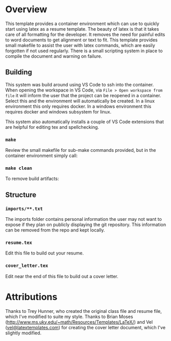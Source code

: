 # Overview

This template provides a container environment which can use to quickly start using latex as a resume template. The beauty of latex is that it takes care of all formatting for the developer. It removes the need for painful edits to word documents to get alignment or text to fit. This template provides small makefile to assist the user with latex commands, which are easily forgotten if not used regularly. There is a small scripting system in place to compile the document and warning on failure.

## Building

This system was build around using VS Code to ssh into the container. When opening the workspace in VS Code, via `File > Open workspace from file` it will inform the user that the project can be reopened in a container. Select this and the environment will automatically be created. In a linux environment this only requires docker. In a windows environment this requires docker and windows subsystem for linux.

This system also automatically installs a couple of VS Code extensions that are helpful for editing tex and spellchecking.

### `make`
Review the small makefile for sub-make commands provided, but in the container environment simply call:

### `make clean`
To remove build artifacts:

## Structure

### `imports/**.txt`
The imports folder contains personal information the user may not want to expose if they plan on publicly displaying the git repository. This information can be removed from the repo and kept locally.

### `resume.tex`
Edit this file to build out your resume.

### `cover_letter.tex`
Edit near the end of this file to build out a cover letter.

# Attributions

Thanks to Trey Hunner, who created the original class file and resume file, which I've modified to suite my style. Thanks to Brian Moses (http://www.ms.uky.edu/~math/Resources/Templates/LaTeX/) and Vel (vel@latextemplates.com) for creating the cover letter document, which I've slightly modified.
